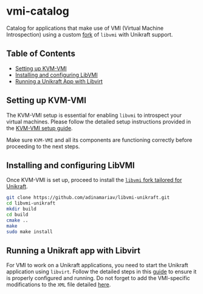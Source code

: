 # vmi-catalog
Catalog for applications that make use of VMI (Virtual Machine Introspection) using a custom [fork](https://github.com/adinamariav/libvmi-unikraft) of `libvmi` with Unikraft support.

## Table of Contents

- [Setting up KVM-VMI](#setting-up-kvm-vmi)
- [Installing and configuring LibVMI](#installing-and-configuring-libvmi)
- [Running a Unikraft App with Libvirt](#running-a-unikraft-app-with-libvirt)

## Setting up KVM-VMI

The KVM-VMI setup is essential for enabling `libvmi` to introspect your virtual machines. Please follow the detailed setup instructions provided in the [KVM-VMI setup guide](https://kvm-vmi.github.io/kvm-vmi/master/setup.html).

Make sure `KVM-VMI`  and all its components are functioning correctly before proceeding to the next steps.

## Installing and configuring LibVMI

Once KVM-VMI is set up, proceed to install the  [`libvmi` fork tailored for Unikraft](https://github.com/adinamariav/libvmi-unikraft/).

   ```bash
   git clone https://github.com/adinamariav/libvmi-unikraft.git
   cd libvmi-unikraft
   mkdir build
   cd build
   cmake ..
   make
   sudo make install
   ```


## Running a Unikraft app with Libvirt

For VMI to work on a Unikraft applications, you need to start the Unikraft application using `libvirt`. Follow the detailed steps in this [guide](https://hackmd.io/tQMqDat7S5m3vSQE0XcN0w) to ensure it is properly configured and running. Do not forget to add the VMI-specific modifications to the `XML` file detailed [here](https://kvm-vmi.github.io/kvm-vmi/master/setup.html#preparing-a-domain).